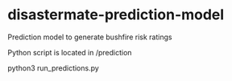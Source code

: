 # disastermate-prediction-model
Prediction model to generate bushfire risk ratings

Python script is located in /prediction

python3 run_predictions.py
